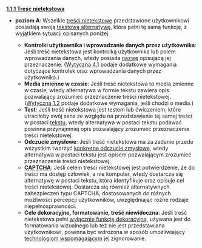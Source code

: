 [**1.1.1 Treść nietekstowa**](https://wcag.lepszyweb.pl/#non-text-content)
- **poziom A**: Wszelkie <a href="#" data-toggle="tooltip" data-original-title="{{site.data.glossary.tresc_nietekstowa | strip_html | replace: '*', ''}}">treści nietekstowe</a> przedstawione użytkownikowi posiadają swoją <a href="#" data-toggle="tooltip" data-original-title="{{site.data.glossary.alternatywa_tekstowa | strip_html | replace: '*', ''}}">tekstową alternatywę</a>, która pełni tę samą funkcję, z wyjątkiem sytuacji opisanych poniżej

  - **Kontrolki użytkownika i wprowadzanie danych przez użytkownika**: Jeśli treść nietekstowa jest kontrolką użytkownika lub polem wprowadzania danych, wtedy posiada <a href="#" data-toggle="tooltip" data-original-title="{{site.data.glossary.nazwa | strip_html | replace: '*', ''}}">nazwę</a> opisującą jej przeznaczenie. ([Wytyczna 4.1](glosy-rzetelnosc#wytyczna-41-kompatybilność-zmaksymalizowanie-kompatybilności-z-obecnymi-oraz-przyszłymi-programami-użytkowników-w-tym-z-technologiami-wspomagającymi) podaje dodatkowe wymagania dotyczące kontrolek oraz wprowadzania danych przez użytkownika.)
  - **Media zmienne w czasie**: Jeśli treść nietekstowa to media zmienne w czasie, wtedy alternatywa w formie tekstu zawiera opis pozwalający zrozumieć przeznaczenie treści nietekstowej. ([Wytyczna 1.2](glosy-postrzegalnosc#wytyczna-12-media-zmienne-w-czasie-należy-dostarczyć-alternatywę-dla-mediów-zmiennych-w-czasie) podaje dodatkowe wymagania, jeśli chodzi o media.)
  - **Test**: Jeśli treść nietekstowa jest testem lub ćwiczeniem, które utraciłoby swój sens ze względu na przedstawienie tej samej treści w postaci <a href="#" data-toggle="tooltip" data-original-title="{{site.data.glossary.tekst | strip_html | replace: '*', ''}}">tekstu</a>, wtedy alternatywa w postaci tekstu podawać powinna przynajmniej opis pozwalający zrozumieć przeznaczenie treści nietekstowej.
  - **Odczucie zmysłowe**: Jeśli treść nietekstowa ma za zadanie przede wszystkim tworzyć <a href="#" data-toggle="tooltip" data-original-title="{{site.data.glossary.konkretne_odczucie_zmyslowe | strip_html | replace: '*', ''}}">konkretne odczucie zmysłowe</a>, wtedy alternatywa w postaci tekstu jest opisem pozwalającym zrozumieć przeznaczenie treści nietekstowej.
  - **<a href="#" data-toggle="tooltip" data-original-title="{{site.data.glossary.CAPTCHA | strip_html | replace: '*', ''}}">CAPTCHA</a>**: Jeśli celem treści nietekstowej jest potwierdzenie, że do treści ma dostęp człowiek, a nie komputer, wtedy dostarcza się alternatywę w postaci tekstu, która identyfikuje oraz opisuje cel treści nietekstowej. Dostarcza się również alternatywnych zabezpieczeń typu CAPTCHA, dostosowanych do różnych możliwości percepcji użytkowników, uwzględniając różne rodzaje niepełnosprawności.
  - **Cele dekoracyjne, formatowanie, treść niewidoczna**: Jeśli treść nietekstowa pełni  <a href="#" data-toggle="tooltip" data-original-title="{{site.data.glossary.wylacznie_dekoracyjny | strip_html | replace: '*', ''}}">wyłącznie funkcję dekoracyjną</a>, używana jest do formatowania wizualnego lub też nie jest przedstawiana użytkownikowi, powinna być wdrożona w sposób umożliwiający <a href="#" data-toggle="tooltip" data-original-title="{{site.data.glossary.technologia_pomocnicza | strip_html | replace: '*', ''}}">technologiom wspomagającym</a> jej zignorowanie.
